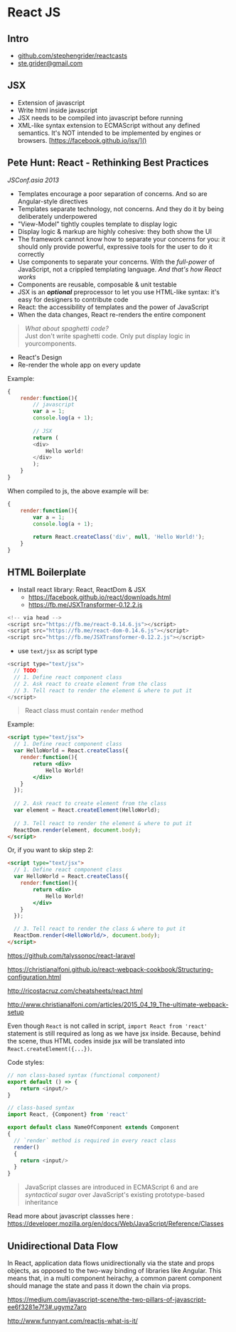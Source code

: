 # React JS

## Intro
- [github.com/stephengrider/reactcasts]()
- ste.grider@gmail.com

## JSX
- Extension of javascript
- Write html inside javascript
- JSX needs to be compiled into javascript before running
- XML-like syntax extension to ECMAScript without any defined semantics. It's NOT intended to be implemented by engines or browsers. [https://facebook.github.io/jsx/]()


## Pete Hunt: React - Rethinking Best Practices 
*JSConf.asia 2013*
- Templates encourage a poor separation of concerns. And so are Angular-style directives
- Templates separate technology, not concerns. And they do it by being deliberately underpowered
- "View-Model" tightly couples template to display logic
- Display logic & markup are highly cohesive: they both show the UI
- The framework cannot know how to separate your concerns for you: it should only provide powerful, expressive tools for the user to do it correctly
- Use components to separate your concerns. With the *full-power* of JavaScript, not a crippled templating language. *And that's how React works*
- Components are reusable, composable & unit testable
- JSX is an ***optional*** preprocessor to let you use HTML-like syntax: it's easy for designers to contribute code
- React: the accessibility of templates and the power of JavaScript
- When the data changes, React re-renders the entire component

>*What about spaghetti code?*  
Just don't write spaghetti code. Only put display logic in yourcomponents.

- React's Design
 - Re-render the whole app on every update

Example:

```js
{
    render:function(){
        // javascript
        var a = 1;
        console.log(a + 1);
        
        // JSX
        return (
        <div>
            Hello world!
        </div>
        );
    }
}
```

When compiled to js, the above example will be:

```js
{
    render:function(){
        var a = 1;
        console.log(a + 1);
        
        return React.createClass('div', null, 'Hello World!');
    }
}
```

## HTML Boilerplate
- Install react library: React, ReactDom & JSX
    - https://facebook.github.io/react/downloads.html
    - https://fb.me/JSXTransformer-0.12.2.js

```js
<!-- via head -->
<script src="https://fb.me/react-0.14.6.js"></script>
<script src="https://fb.me/react-dom-0.14.6.js"></script>
<script src="https://fb.me/JSXTransformer-0.12.2.js"></script>
```

- use `text/jsx` as script type

```php
<script type="text/jsx">
  // TODO:
  // 1. Define react component class
  // 2. Ask react to create element from the class
  // 3. Tell react to render the element & where to put it
</script>
```

> React class must contain `render` method

Example:

```html
<script type="text/jsx">
  // 1. Define react component class
  var HelloWorld = React.createClass({
    render:function(){
        return <div>
            Hello World!
        </div>
    }
  });
	
  // 2. Ask react to create element from the class
  var element = React.createElement(HelloWorld);
	
  // 3. Tell react to render the element & where to put it
  ReactDom.render(element, document.body);
</script>
```
Or, if you want to skip step 2:

```html
<script type="text/jsx">
  // 1. Define react component class
  var HelloWorld = React.createClass({
    render:function(){
        return <div>
            Hello World!
        </div>
    }
  });

  // 3. Tell react to render the class & where to put it
  ReactDom.render(<HelloWorld/>, document.body);
</script>
```

https://github.com/talyssonoc/react-laravel

https://christianalfoni.github.io/react-webpack-cookbook/Structuring-configuration.html

http://ricostacruz.com/cheatsheets/react.html

http://www.christianalfoni.com/articles/2015_04_19_The-ultimate-webpack-setup

Even though `React` is not called in script, `import React from 'react'` statement is still required as long as we have jsx inside. Because, behind the scene, thus HTML codes inside jsx will be translated into `React.createElement({...})`.

Code styles:

```javascript
// non class-based syntax (functional component)
export default () => {
	return <input/>
}

// class-based syntax
import React, {Component} from 'react'

export default class NameOfComponent extends Component
{
  // `render` method is required in every react class
  render()
  {
    return <input/>
  }
}
```

>JavaScript classes are introduced in ECMAScript 6 and are *syntactical sugar* over JavaScript's existing prototype-based inheritance

Read more about javascript classses here :
https://developer.mozilla.org/en/docs/Web/JavaScript/Reference/Classes

## Unidirectional Data Flow
In React, application data flows unidirectionally via the state and props objects, as opposed to the two-way binding of libraries like Angular. This means that, in a multi component heirachy, a common parent component should manage the state and pass it down the chain via props.

https://medium.com/javascript-scene/the-two-pillars-of-javascript-ee6f3281e7f3#.ugymz7aro

http://www.funnyant.com/reactjs-what-is-it/